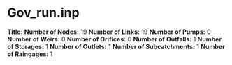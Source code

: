 # Gov_run.inp
**Title:** 
**Number of Nodes:** 19
**Number of Links:** 19
**Number of Pumps:** 0
**Number of Weirs:** 0
**Number of Orifices:** 0
**Number of Outfalls:** 1
**Number of Storages:** 1
**Number of Outlets:** 1
**Number of Subcatchments:** 1
**Number of Raingages:** 1
